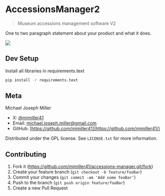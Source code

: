 <!-- Copyright 2024, Michael Joseph Miller -->
<!-- This file is part of AccessionsManager2.

AccessionsManager2 is free software: you can redistribute it and/or modify it under the terms of the GNU General Public License as published by the Free Software Foundation, either version 3 of the License, or (at your option) any later version.

AccessionsManager2 is distributed in the hope that it will be useful, but WITHOUT ANY WARRANTY; without even the implied warranty of MERCHANTABILITY or FITNESS FOR A PARTICULAR PURPOSE. See the GNU General Public License for more details.

You should have received a copy of the GNU General Public License along with AccessionsManager2. If not, see <https://www.gnu.org/licenses/>. -->

# AccessionsManager2
> Museum accessions management software V2

One to two paragraph statement about your product and what it does.

![](header.png)

## Dev Setup

Install all libraries in requirements.text

```sh
pip install -r requirements.text
```

## Meta

Michael Joseph Miller
- X: [@mjmiller41](https://twitter.com/dbader_org)
- Email: michael.joseph.miller@gmail.com
- GitHub: [https://github.com/mjmiller41](https://github.com/mjmiller41/) 

Distributed under the GPL license. See ``LICENSE.txt`` for more information.

## Contributing

1. Fork it (<https://github.com/mjmiller41/accessions-manager.git/fork>)
2. Create your feature branch (`git checkout -b feature/fooBar`)
3. Commit your changes (`git commit -am 'Add some fooBar'`)
4. Push to the branch (`git push origin feature/fooBar`)
5. Create a new Pull Request

<!-- Markdown link & img dfn's -->
[wiki]: https://github.com/mjmiller41/accessions-manager.git/wiki
[email]: michael.joseph.miller@gmail.com